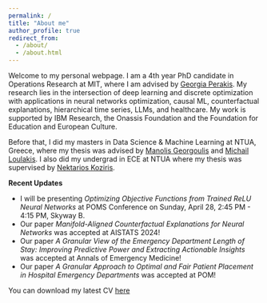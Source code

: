 ```yaml
---
permalink: /
title: "About me"
author_profile: true
redirect_from: 
  - /about/
  - /about.html
---
```


Welcome to my personal webpage. I am a 4th year PhD candidate in Operations Research at MIT, where I am advised by [Georgia Perakis](https://mitmgmtfaculty.mit.edu/gperakis/). My research lies in the intersection of deep learning and discrete optimization with applications in neural networks optimization, causal ML, counterfactual explanations, hierarchical time series, LLMs, and healthcare.  My work is supported by IBM Research, the Onassis Foundation and the Foundation for Education and European Culture.

Before that, I did my masters in Data Science & Machine Learning at NTUA, Greece, where my thesis was advised by [Manolis Georgoulis](http://www.math.ntua.gr/~georgoulis/) and [Michail Loulakis](http://www.math.ntua.gr/~loulakis/info/Home.html). I also did my undergrad in ECE at NTUA where my thesis was supervised by [Nektarios Koziris](http://www.cslab.ntua.gr/~nkoziris/).

**Recent Updates**

  * I will be presenting *Optimizing Objective Functions from Trained ReLU Neural Networks* at POMS Conference on Sunday, April 28, 2:45 PM - 4:15 PM, Skyway B.
  * Our paper *Manifold-Aligned Counterfactual Explanations for Neural Networks* was accepted at AISTATS 2024!
  * Our paper *A Granular View of the Emergency Department Length of Stay: Improving Predictive Power and Extracting Actionable Insights* was accepted at Annals of Emergency Medicine!
  * Our paper *A Granular Approach to Optimal and Fair Patient Placement in Hospital Emergency Departments* was accepted at POM!

You can download my latest CV [here](./Asterios_Tsiourvas_Academic_CV.pdf)
